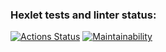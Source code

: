 ### Hexlet tests and linter status:
[![Actions Status](https://github.com/Mandasik/python-project-50/workflows/hexlet-check/badge.svg)](https://github.com/Mandasik/python-project-50/actions)
[![Maintainability](https://api.codeclimate.com/v1/badges/ac55f2cd7dc255ea7a6d/maintainability)](https://codeclimate.com/github/Mandasik/python-project-50/maintainability)